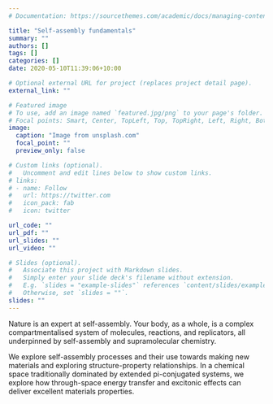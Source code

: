 ```yaml
---
# Documentation: https://sourcethemes.com/academic/docs/managing-content/

title: "Self-assembly fundamentals"
summary: ""
authors: []
tags: []
categories: []
date: 2020-05-10T11:39:06+10:00

# Optional external URL for project (replaces project detail page).
external_link: ""

# Featured image
# To use, add an image named `featured.jpg/png` to your page's folder.
# Focal points: Smart, Center, TopLeft, Top, TopRight, Left, Right, BottomLeft, Bottom, BottomRight.
image:
  caption: "Image from unsplash.com"
  focal_point: ""
  preview_only: false

# Custom links (optional).
#   Uncomment and edit lines below to show custom links.
# links:
# - name: Follow
#   url: https://twitter.com
#   icon_pack: fab
#   icon: twitter

url_code: ""
url_pdf: ""
url_slides: ""
url_video: ""

# Slides (optional).
#   Associate this project with Markdown slides.
#   Simply enter your slide deck's filename without extension.
#   E.g. `slides = "example-slides"` references `content/slides/example-slides.md`.
#   Otherwise, set `slides = ""`.
slides: ""
---
```

Nature is an expert at self-assembly. Your body, as a whole, is a complex compartmentalised system of molecules, reactions, and replicators, all underpinned by self-assembly and supramolecular chemistry.

We explore self-assembly processes and their use towards making new materials and exploring structure-property relationships. In a chemical space traditionally dominated by extended pi-conjugated systems, we explore how through-space energy transfer and excitonic effects can deliver excellent materials properties.
